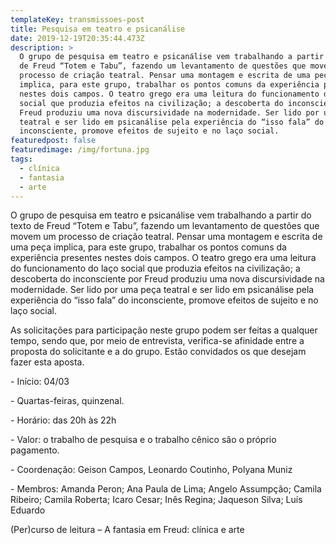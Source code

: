 ```yaml
---
templateKey: transmissoes-post
title: Pesquisa em teatro e psicanálise
date: 2019-12-19T20:35:44.473Z
description: >
  O grupo de pesquisa em teatro e psicanálise vem trabalhando a partir do texto
  de Freud “Totem e Tabu”, fazendo um levantamento de questões que movem um
  processo de criação teatral. Pensar uma montagem e escrita de uma peça
  implica, para este grupo, trabalhar os pontos comuns da experiência presentes
  nestes dois campos. O teatro grego era uma leitura do funcionamento do laço
  social que produzia efeitos na civilização; a descoberta do inconsciente por
  Freud produziu uma nova discursividade na modernidade. Ser lido por uma peça
  teatral e ser lido em psicanálise pela experiência do “isso fala” do
  inconsciente, promove efeitos de sujeito e no laço social.
featuredpost: false
featuredimage: /img/fortuna.jpg
tags:
  - clínica
  - fantasia
  - arte
---
```

O grupo de pesquisa em teatro e psicanálise vem trabalhando a partir do texto de Freud “Totem e Tabu”, fazendo um levantamento de questões que movem um processo de criação teatral. Pensar uma montagem e escrita de uma peça implica, para este grupo, trabalhar os pontos comuns da experiência presentes nestes dois campos. O teatro grego era uma leitura do funcionamento do laço social que produzia efeitos na civilização; a descoberta do inconsciente por Freud produziu uma nova discursividade na modernidade. Ser lido por uma peça teatral e ser lido em psicanálise pela experiência do “isso fala” do inconsciente, promove efeitos de sujeito e no laço social.

As solicitações para participação neste grupo podem ser feitas a qualquer tempo, sendo que, por meio de entrevista, verifica-se afinidade entre a proposta do solicitante e a do grupo. Estão convidados os que desejam fazer esta aposta.

\- Início: 04/03

\- Quartas-feiras, quinzenal.

\- Horário: das 20h às 22h

\- Valor: o trabalho de pesquisa e o trabalho cênico são o próprio pagamento.

\- Coordenação: Geison Campos, Leonardo Coutinho, Polyana Muniz

\- Membros: Amanda Peron; Ana Paula de Lima; Angelo Assumpção; Camila Ribeiro; Camila Roberta; Icaro Cesar; Inês Regina; Jaqueson Silva; Luís Eduardo

  (Per)curso de leitura – A fantasia em Freud: clínica e arte
